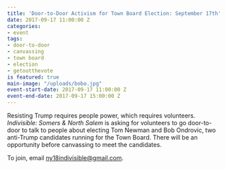 ```yaml
---
title: 'Door-to-Door Activism for Town Board Election: September 17th'
date: 2017-09-17 11:00:00 Z
categories:
- event
tags:
- door-to-door
- canvassing
- town board
- election
- getoutthevote
is featured: true
main-image: "/uploads/bobo.jpg"
event-start-date: 2017-09-17 11:00:00 Z
event-end-date: 2017-09-17 15:00:00 Z
---
```


Resisting Trump requires people power, which requires volunteers. *Indivisible: Somers & North Salem* is asking for volunteers to go door-to-door to talk to people about electing Tom Newman and Bob Ondrovic, two anti-Trump candidates running for the Town Board. There will be an opportunity before canvassing to meet the candidates.

To join, email ny18indivisible@gmail.com.
